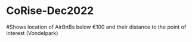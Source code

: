 # CoRise-Dec2022

#Shows location of AirBnBs below €100 and their distance to the point of interest (Vondelpark)
